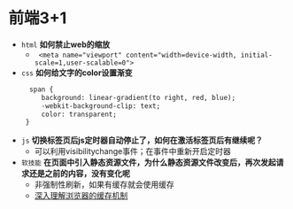 # 前端3+1
- `html`  **如何禁止web的缩放**
    - ` <meta name="viewport" content="width=device-width, initial-scale=1,user-scalable=0">`
- `css`   **如何给文字的color设置渐变**
   ```html
     span {
        background: linear-gradient(to right, red, blue);
        -webkit-background-clip: text;
        color: transparent;
    }
   ```
- `js`    **切换标签页后js定时器自动停止了，如何在激活标签页后有继续呢？**
    - 可以利用visibilitychange事件；在事件中重新开启定时器
- `软技能` **在页面中引入静态资源文件，为什么静态资源文件改变后，再次发起请求还是之前的内容，没有变化呢**
    - 非强制性刷新，如果有缓存就会使用缓存
    - [深入理解浏览器的缓存机制](https://www.cnblogs.com/davidwang456/articles/10668422.html)
 
